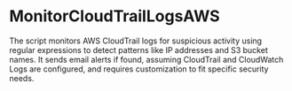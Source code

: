 # MonitorCloudTrailLogsAWS
The script monitors AWS CloudTrail logs for suspicious activity using regular expressions to detect patterns like IP addresses and S3 bucket names. It sends email alerts if found, assuming CloudTrail and CloudWatch Logs are configured, and requires customization to fit specific security needs.
